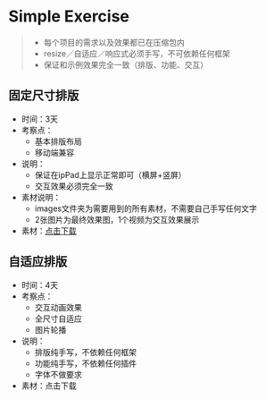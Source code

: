 # Simple Exercise

> - 每个项目的需求以及效果都已在压缩包内
> - resize／自适应／响应式必须手写，不可依赖任何框架
> - 保证和示例效果完全一致（排版、功能、交互）

## 固定尺寸排版

- 时间：3天
- 考察点：
  - 基本排版布局
  - 移动端兼容
- 说明：
  - 保证在ipPad上显示正常即可（横屏+竖屏）
  - 交互效果必须完全一致
- 素材说明：
  - images文件夹为需要用到的所有素材，不需要自己手写任何文字
  - 2张图片为最终效果图，1个视频为交互效果展示
- 素材：[点击下载](https://github.com/fpg-wx/training/raw/master/assets/simple1.zip)

## 自适应排版

- 时间：4天
- 考察点：
  - 交互动画效果
  - 全尺寸自适应
  - 图片轮播
- 说明：
  - 排版纯手写，不依赖任何框架
  - 功能纯手写，不依赖任何插件
  - 字体不做要求
- 素材：点击下载